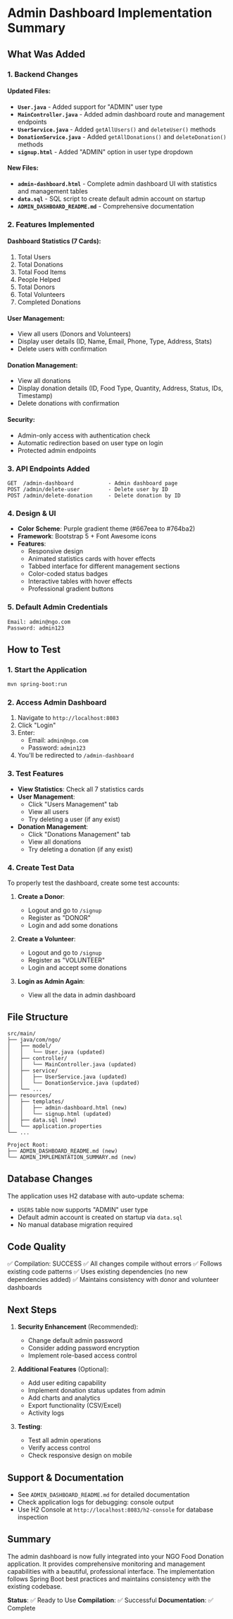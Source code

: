 # Admin Dashboard Implementation Summary

## What Was Added

### 1. **Backend Changes**

#### Updated Files:
- **`User.java`** - Added support for "ADMIN" user type
- **`MainController.java`** - Added admin dashboard route and management endpoints
- **`UserService.java`** - Added `getAllUsers()` and `deleteUser()` methods
- **`DonationService.java`** - Added `getAllDonations()` and `deleteDonation()` methods
- **`signup.html`** - Added "ADMIN" option in user type dropdown

#### New Files:
- **`admin-dashboard.html`** - Complete admin dashboard UI with statistics and management tables
- **`data.sql`** - SQL script to create default admin account on startup
- **`ADMIN_DASHBOARD_README.md`** - Comprehensive documentation

### 2. **Features Implemented**

#### Dashboard Statistics (7 Cards):
1. Total Users
2. Total Donations
3. Total Food Items
4. People Helped
5. Total Donors
6. Total Volunteers
7. Completed Donations

#### User Management:
- View all users (Donors and Volunteers)
- Display user details (ID, Name, Email, Phone, Type, Address, Stats)
- Delete users with confirmation

#### Donation Management:
- View all donations
- Display donation details (ID, Food Type, Quantity, Address, Status, IDs, Timestamp)
- Delete donations with confirmation

#### Security:
- Admin-only access with authentication check
- Automatic redirection based on user type on login
- Protected admin endpoints

### 3. **API Endpoints Added**

```
GET  /admin-dashboard           - Admin dashboard page
POST /admin/delete-user         - Delete user by ID
POST /admin/delete-donation     - Delete donation by ID
```

### 4. **Design & UI**

- **Color Scheme**: Purple gradient theme (#667eea to #764ba2)
- **Framework**: Bootstrap 5 + Font Awesome icons
- **Features**:
  - Responsive design
  - Animated statistics cards with hover effects
  - Tabbed interface for different management sections
  - Color-coded status badges
  - Interactive tables with hover effects
  - Professional gradient buttons

### 5. **Default Admin Credentials**

```
Email: admin@ngo.com
Password: admin123
```

## How to Test

### 1. Start the Application
```bash
mvn spring-boot:run
```

### 2. Access Admin Dashboard
1. Navigate to `http://localhost:8083`
2. Click "Login"
3. Enter:
   - Email: `admin@ngo.com`
   - Password: `admin123`
4. You'll be redirected to `/admin-dashboard`

### 3. Test Features
- **View Statistics**: Check all 7 statistics cards
- **User Management**: 
  - Click "Users Management" tab
  - View all users
  - Try deleting a user (if any exist)
- **Donation Management**:
  - Click "Donations Management" tab
  - View all donations
  - Try deleting a donation (if any exist)

### 4. Create Test Data
To properly test the dashboard, create some test accounts:

1. **Create a Donor**:
   - Logout and go to `/signup`
   - Register as "DONOR"
   - Login and add some donations

2. **Create a Volunteer**:
   - Logout and go to `/signup`
   - Register as "VOLUNTEER"
   - Login and accept some donations

3. **Login as Admin Again**:
   - View all the data in admin dashboard

## File Structure

```
src/main/
├── java/com/ngo/
│   ├── model/
│   │   └── User.java (updated)
│   ├── controller/
│   │   └── MainController.java (updated)
│   ├── service/
│   │   ├── UserService.java (updated)
│   │   └── DonationService.java (updated)
│   └── ...
├── resources/
│   ├── templates/
│   │   ├── admin-dashboard.html (new)
│   │   └── signup.html (updated)
│   ├── data.sql (new)
│   └── application.properties
└── ...

Project Root:
├── ADMIN_DASHBOARD_README.md (new)
└── ADMIN_IMPLEMENTATION_SUMMARY.md (new)
```

## Database Changes

The application uses H2 database with auto-update schema:
- `USERS` table now supports "ADMIN" user type
- Default admin account is created on startup via `data.sql`
- No manual database migration required

## Code Quality

✅ Compilation: SUCCESS
✅ All changes compile without errors
✅ Follows existing code patterns
✅ Uses existing dependencies (no new dependencies added)
✅ Maintains consistency with donor and volunteer dashboards

## Next Steps

1. **Security Enhancement** (Recommended):
   - Change default admin password
   - Consider adding password encryption
   - Implement role-based access control

2. **Additional Features** (Optional):
   - Add user editing capability
   - Implement donation status updates from admin
   - Add charts and analytics
   - Export functionality (CSV/Excel)
   - Activity logs

3. **Testing**:
   - Test all admin operations
   - Verify access control
   - Check responsive design on mobile

## Support & Documentation

- See `ADMIN_DASHBOARD_README.md` for detailed documentation
- Check application logs for debugging: console output
- Use H2 Console at `http://localhost:8083/h2-console` for database inspection

## Summary

The admin dashboard is now fully integrated into your NGO Food Donation application. It provides comprehensive monitoring and management capabilities with a beautiful, professional interface. The implementation follows Spring Boot best practices and maintains consistency with the existing codebase.

**Status**: ✅ Ready to Use
**Compilation**: ✅ Successful
**Documentation**: ✅ Complete
